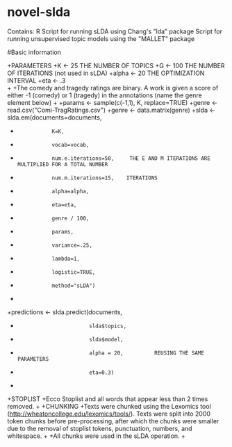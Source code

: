 # novel-slda
Contains:
R Script for running sLDA using Chang's "lda" package
Script for running unsupervised topic models using the "MALLET" package

#Basic information

+PARAMETERS
 +K <- 25            THE NUMBER OF TOPICS
 +G <- 100           THE NUMBER OF ITERATIONS (not used in sLDA)
 +alpha <- 20        THE OPTIMIZATION INTERVAL
 +eta <- .3             
 +
 +The comedy and tragedy ratings are binary. A work is given a score of either -1 (comedy) or 1 (tragedy) in the annotations (name the genre element below)
 +
 +params <- sample(c(-1,1), K, replace=TRUE)
 +genre <- read.csv("Comi-TragRatings.csv")
 +genre <- data.matrix(genre)
 +slda <- slda.em(documents=documents, 
 +                K=K, 
 +                vocab=vocab, 
 +                num.e.iterations=50,     THE E AND M ITERATIONS ARE MULTIPLIED FOR A TOTAL NUMBER
 +                num.m.iterations=15,    ITERATIONS
 +                alpha=alpha, 
 +                eta=eta, 
 +                genre / 100, 
 +                params, 
 +                variance=.25, 
 +                lambda=1, 
 +                logistic=TRUE, 
 +                method="sLDA")
 +
 +predictions <- slda.predict(documents,
 +                            slda$topics, 
 +                            slda$model,
 +                            alpha = 20,          REUSING THE SAME PARAMETERS
 +                            eta=0.3)
 +
 +STOPLIST
 +Ecco Stoplist and all words that appear less than 2 times removed. 
 +
 +CHUNKING
 +Texts were chunked using the Lexomics tool (http://wheatoncollege.edu/lexomics/tools/). Texts were split into 2000 token chunks before pre-processing, after which the chunks were smaller due to the removal of stoplist tokens, punctuation, numbers, and whitespace. 
 +
 +All chunks were used in the sLDA operation.
 +
